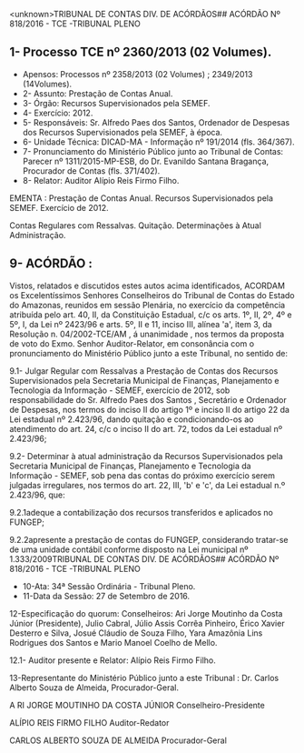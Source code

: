 &lt;unknown&gt;TRIBUNAL DE CONTAS DIV. DE ACÓRDÃOS## ACÓRDÃO Nº 818/2016 - TCE -TRIBUNAL PLENO

## 1- Processo TCE nº 2360/2013 (02 Volumes).

- Apensos: Processos nº 2358/2013 (02 Volumes) ; 2349/2013 (14Volumes).
- 2- Assunto: Prestação de Contas Anual.
- 3- Órgão: Recursos Supervisionados pela SEMEF.
- 4- Exercício: 2012.
- 5- Responsáveis: Sr. Alfredo Paes dos Santos, Ordenador de Despesas dos Recursos Supervisionados pela SEMEF, à época.
- 6- Unidade Técnica: DICAD-MA - Informação nº 191/2014 (fls. 364/367).
- 7-  Pronunciamento  do Ministério Público  junto  ao Tribunal  de Contas: Parecer  nº 1311/2015-MP-ESB,  do  Dr.  Evanildo  Santana  Bragança,  Procurador  de  Contas  (fls. 371/402).
- 8- Relator: Auditor Alípio Reis Firmo Filho.

EMENTA :  Prestação  de  Contas  Anual.  Recursos Supervisionados pela SEMEF. Exercício de 2012.

Contas Regulares com Ressalvas. Quitação. Determinações à Atual Administração.

## 9- ACÓRDÃO :

Vistos, relatados e discutidos estes autos acima identificados, ACORDAM os Excelentíssimos Senhores Conselheiros do Tribunal de Contas do Estado do Amazonas, reunidos em sessão Plenária, no exercício da competência atribuída pelo art.  40,  II, da Constituição Estadual, c/c os arts. 1º, II, 2º, 4º e 5º, I, da Lei nº 2423/96 e arts. 5º, II e 11, inciso  III,  alínea  'a',  item  3,  da  Resolução  n.  04/2002-TCE/AM ,  á  unanimidade , nos termos da proposta de voto do Exmo. Senhor  Auditor-Relator, em consonância com o pronunciamento do Ministério Público junto a este Tribunal, no sentido de:

9.1-  Julgar  Regular  com Ressalvas a  Prestação de Contas dos Recursos Supervisionados pela Secretaria  Municipal de Finanças, Planejamento e Tecnologia da Informação - SEMEF, exercício de 2012, sob responsabilidade do Sr. Alfredo Paes dos Santos , Secretário e Ordenador de Despesas, nos termos do inciso II do artigo 1º e inciso II  do  artigo  22  da  Lei  estadual  nº  2.423/96,  dando  quitação  e  condicionando-os  ao atendimento do art. 24, c/c o inciso II do art. 72, todos da Lei estadual nº 2.423/96;

9.2-  Determinar  à  atual  administração da  Recursos Supervisionados  pela Secretaria Municipal de Finanças, Planejamento e Tecnologia da  Informação  - SEMEF, sob pena das contas do próximo exercício serem julgadas irregulares, nos termos do art. 22, III, 'b' e 'c', da Lei estadual n.º 2.423/96, que:

9.2.1adeque  a  contabilização  dos  recursos  transferidos  e  aplicados  no FUNGEP;

9.2.2apresente a prestação de contas do FUNGEP, considerando tratar-se de uma unidade contábil conforme disposto na Lei municipal nº 1.333/2009TRIBUNAL DE CONTAS DIV. DE ACÓRDÃOS## ACÓRDÃO Nº 818/2016 - TCE -TRIBUNAL PLENO

- 10-Ata: 34ª Sessão Ordinária - Tribunal Pleno.
- 11-Data da Sessão: 27 de Setembro de 2016.

12-Especificação  do  quorum: Conselheiros: Ari Jorge  Moutinho  da  Costa  Júnior (Presidente),  Julio  Cabral,  Júlio  Assis  Corrêa  Pinheiro,  Érico  Xavier  Desterro  e  Silva, Josué Cláudio de Souza Filho, Yara Amazônia Lins Rodrigues dos Santos e Mario Manoel Coelho de Mello.

12.1- Auditor presente e Relator: Alípio Reis Firmo Filho.

13-Representante  do  Ministério  Público  junto  a  este  Tribunal :  Dr.  Carlos  Alberto Souza de Almeida, Procurador-Geral.

A RI JORGE MOUTINHO DA COSTA JÚNIOR Conselheiro-Presidente

ALÍPIO REIS FIRMO FILHO Auditor-Redator

CARLOS ALBERTO SOUZA DE ALMEIDA Procurador-Geral